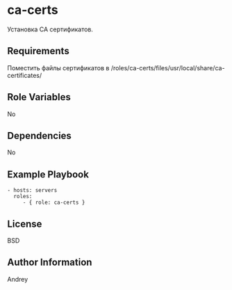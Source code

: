 ca-certs
=========

Установка CA сертификатов.

Requirements
------------

Поместить файлы сертификатов в /roles/ca-certs/files/usr/local/share/ca-certificates/

Role Variables
--------------

No

Dependencies
------------

No

Example Playbook
----------------

    - hosts: servers
      roles:
         - { role: ca-certs }

License
-------

BSD

Author Information
------------------

Andrey
